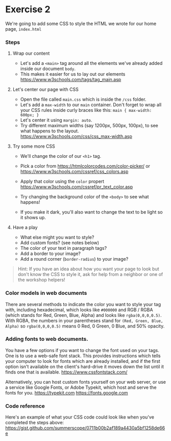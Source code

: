 # Exercise 2

We're going to add some CSS to style the HTML we wrote for our home page, `index.html`

### Steps

1.  Wrap our content

    * Let's add a `<main>` tag around all the elements we've already added inside our document `body`.
    * This makes it easier for us to lay out our elements
      https://www.w3schools.com/tags/tag_main.asp

2.  Let's center our page with CSS

    * Open the file called `main.css` which is inside the `/css` folder.
    * Let's add a `max-width` to our `main` container. Don't forget to wrap all your CSS rules inside curly braces like this:
      `main { max-width: 600px; }`
    * Let's center it using `margin: auto`.
    * Try different maximum widths (say 1200px, 500px, 100px), to see what happens to the layout.
      https://www.w3schools.com/css/css_max-width.asp

3.  Try some more CSS

    * We'll change the color of our `<h1>` tag.
    * Pick a color from https://htmlcolorcodes.com/color-picker/ or https://www.w3schools.com/cssref/css_colors.asp
    * Apply that color using the `color` propert https://www.w3schools.com/cssref/pr_text_color.asp

    * Try changing the background color of the `<body>` to see what happens!
    * If you make it dark, you'll also want to change the text to be light so it shows up.

4.  Have a play
    * What else might you want to style?
    * Add custom fonts? (see notes below)
    * The color of your text in paragraph tags?
    * Add a border to your image?
    * Add a round corner (`border-radius`) to your image?

> Hint: If you have an idea about how you want your page to look but don't know the CSS to style it, ask for help from a neighbor or one of the workshop helpers!

### Color models in web documents

There are several methods to indicate the color you want to style your tag with, including hexadecimal, which looks like `#000000` and RGB / RGBA (which stands for Red, Green, Blue, Alpha) and looks like `rgba(0,0,0,0.5)`. With RGBA, the numbers in your parentheses stand for `(Red, Green, Blue, Alpha)` so `rgba(0,0,0,0.5)` means 0 Red, 0 Green, 0 Blue, and 50% opacity.

### Adding fonts to web documents.

You have a few options if you want to change the font used on your tags. One is to use a web-safe font stack. This provides instructions which tells your computer to look for fonts which are already installed, and if the first option isn't available on the client's hard-drive it moves down the list until it finds one that is available.
https://www.cssfontstack.com/

Alternatively, you can host custom fonts yourself on your web server, or use a service like Google Fonts, or Adobe Typekit, which host and serve the fonts for you. https://typekit.com https://fonts.google.com

### Code reference

Here's an example of what your CSS code could look like when you've completed the steps above:
https://gist.github.com/summerscope/0711b00b2af189a4430a5bf1258de66e
